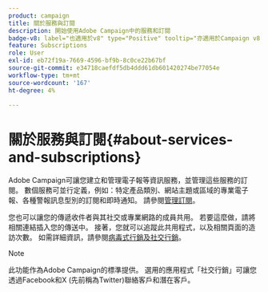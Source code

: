```yaml
---
product: campaign
title: 關於服務與訂閱
description: 開始使用Adobe Campaign中的服務和訂閱
badge-v8: label="也適用於v8" type="Positive" tooltip="亦適用於Campaign v8"
feature: Subscriptions
role: User
exl-id: eb72f19a-7669-4596-bf9b-8c0ce22b67bf
source-git-commit: e34718caefdf5db4ddd61db601420274be77054e
workflow-type: tm+mt
source-wordcount: '167'
ht-degree: 4%

---
```


# 關於服務與訂閱{#about-services-and-subscriptions}

Adobe Campaign可讓您建立和管理電子報等資訊服務，並管理這些服務的訂閱。 數個服務可並行定義，例如：特定產品類別、網站主題或區域的專業電子報、各種警報訊息型別的訂閱和即時通知。 請參閱[管理訂閱](managing-subscriptions.md)。

您也可以讓您的傳遞收件者與其社交或專業網路的成員共用。 若要這麼做，請將相關連結插入您的傳送中。 接著，您就可以追蹤此共用程式，以及相關頁面的造訪次數。 如需詳細資訊，請參閱[病毒式行銷及社交行銷](viral-and-social-marketing.md)。

>[!NOTE]
>
>此功能作為Adobe Campaign的標準提供。 選用的應用程式「社交行銷」可讓您透過Facebook和X (先前稱為Twitter)聯絡客戶和潛在客戶。
